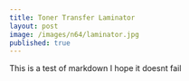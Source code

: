 ```yaml
---
title: Toner Transfer Laminator
layout: post
image: /images/n64/laminator.jpg
published: true
---
```


This is a test of markdown I hope it doesnt fail <!-- more -->